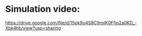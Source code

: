 # Simulation video:

https://drive.google.com/file/d/15pk9u4S8C9rplK0Ffjp2a0KD_-Xbk4hb/view?usp=sharing

